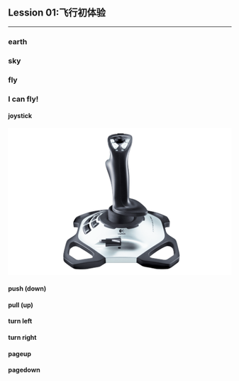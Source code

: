 ## Lession 01:飞行初体验

----

### earth

### sky

### fly

### I can fly!

#### joystick

![操纵杆](/imgs/EX3ProJoyStick.png)

#### push (down)

#### pull (up)

#### turn left

#### turn right

#### pageup

#### pagedown

